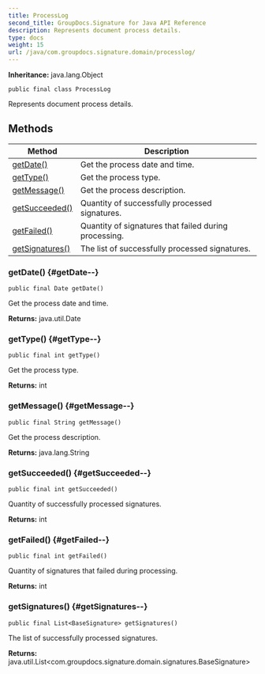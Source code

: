 ```yaml
---
title: ProcessLog
second_title: GroupDocs.Signature for Java API Reference
description: Represents document process details.
type: docs
weight: 15
url: /java/com.groupdocs.signature.domain/processlog/
---
```

**Inheritance:**
java.lang.Object
```
public final class ProcessLog
```

Represents document process details.
## Methods

| Method | Description |
| --- | --- |
| [getDate()](#getDate--) | Get the process date and time. |
| [getType()](#getType--) | Get the process type. |
| [getMessage()](#getMessage--) | Get the process description. |
| [getSucceeded()](#getSucceeded--) | Quantity of successfully processed signatures. |
| [getFailed()](#getFailed--) | Quantity of signatures that failed during processing. |
| [getSignatures()](#getSignatures--) | The list of successfully processed signatures. |
### getDate() {#getDate--}
```
public final Date getDate()
```


Get the process date and time.

**Returns:**
java.util.Date
### getType() {#getType--}
```
public final int getType()
```


Get the process type.

**Returns:**
int
### getMessage() {#getMessage--}
```
public final String getMessage()
```


Get the process description.

**Returns:**
java.lang.String
### getSucceeded() {#getSucceeded--}
```
public final int getSucceeded()
```


Quantity of successfully processed signatures.

**Returns:**
int
### getFailed() {#getFailed--}
```
public final int getFailed()
```


Quantity of signatures that failed during processing.

**Returns:**
int
### getSignatures() {#getSignatures--}
```
public final List<BaseSignature> getSignatures()
```


The list of successfully processed signatures.

**Returns:**
java.util.List<com.groupdocs.signature.domain.signatures.BaseSignature>
